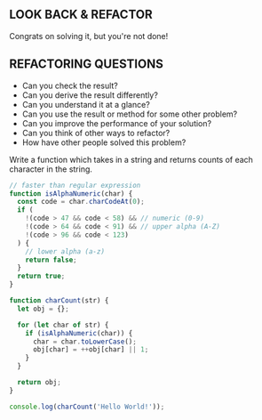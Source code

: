 ## LOOK BACK & REFACTOR

Congrats on solving it, but you're not done!

## REFACTORING QUESTIONS

- Can you check the result?
- Can you derive the result differently?
- Can you understand it at a glance?
- Can you use the result or method for some other problem?
- Can you improve the performance of your solution?
- Can you think of other ways to refactor?
- How have other people solved this problem?

Write a function which takes in a string and returns counts of each character in the string.

```js
// faster than regular expression
function isAlphaNumeric(char) {
  const code = char.charCodeAt(0);
  if (
    !(code > 47 && code < 58) && // numeric (0-9)
    !(code > 64 && code < 91) && // upper alpha (A-Z)
    !(code > 96 && code < 123)
  ) {
    // lower alpha (a-z)
    return false;
  }
  return true;
}

function charCount(str) {
  let obj = {};

  for (let char of str) {
    if (isAlphaNumeric(char)) {
      char = char.toLowerCase();
      obj[char] = ++obj[char] || 1;
    }
  }

  return obj;
}

console.log(charCount('Hello World!'));
```
